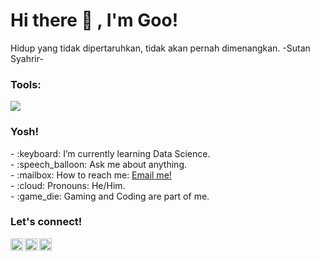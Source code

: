 # <summary><strong>Hi there :wave: , I'm Goo!</strong></summary>
Hidup yang tidak dipertaruhkan, tidak akan pernah dimenangkan.
-Sutan Syahrir-

### <summary><strong>Tools:</strong></summary>
<p>
    <img src="https://img.shields.io/badge/Text%20Editor-Visual%20Studio%20Code-blue?&logo=visual%20studio%20code&logoColor=blue" />
</p>

### <summary><strong>Yosh!</strong></summary>
<p>
    - :keyboard: I’m currently learning Data Science. </br>
    - :speech_balloon: Ask me about anything.</br>
    - :mailbox: How to reach me: <a href="mailto:gilangkasabintang@gmail.com">Email me!</a>  </br>
    - :cloud: Pronouns: He/Him. </br>
    - :game_die: Gaming and Coding are part of me. </br>
<p>
 
### <summary><strong>Let's connect!</strong></summary>
<a href="https://twitter.com/syailendraaa_">
  <img align="left" alt="Goo's Twitter" width="20px" src="https://simpleicons.now.sh/twitter/495f7e" />
</a>
<a href="https://www.instagram.com/bintanggilangkasaa/">
  <img align="left" alt="Goo's Instagram" width="20px" src="https://simpleicons.now.sh/instagram/495f7e" />
</a>
<a href="https://yours.com/](https://angkasaasemestaa.blogspot.com/">
  <img align="left" alt="Goo's Blog" width="20px" src="https://simpleicons.now.sh/blogger/495f7e" />
</a>

